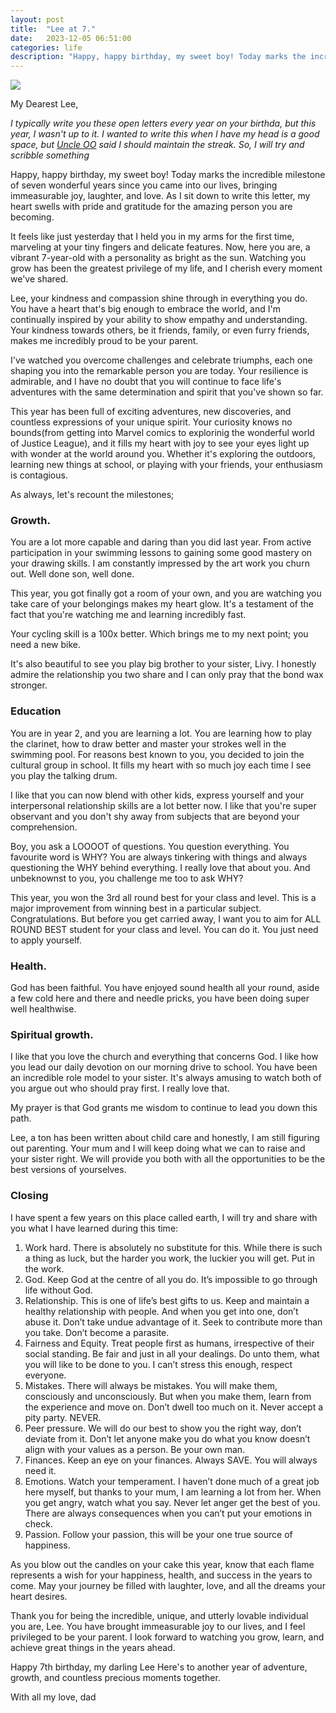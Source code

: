 ```yaml
---
layout: post
title:  "Lee at 7."
date:   2023-12-05 06:51:00
categories: life
description: "Happy, happy birthday, my sweet boy! Today marks the incredible milestone of seven wonderful years since you came into our lives, bringing immeasurable joy, laughter, and love. As I sit down to write this letter, my heart swells with pride and gratitude for the amazing person you are becoming."
---
```


<img src="{{ site.url }}/assets/article_images/lee/lee-7.JPG"/>

My Dearest Lee,

_I typically write you these open letters every year on your birthda, but this year, I wasn't up to it. I wanted to write this when I have my head is a good space, but [Uncle OO](https://twitter.com/oothenigerian) said I should maintain the streak. So, I will try and scribble something_

Happy, happy birthday, my sweet boy! Today marks the incredible milestone of seven wonderful years since you came into our lives, bringing immeasurable joy, laughter, and love. As I sit down to write this letter, my heart swells with pride and gratitude for the amazing person you are becoming.

It feels like just yesterday that I held you in my arms for the first time, marveling at your tiny fingers and delicate features. Now, here you are, a vibrant 7-year-old with a personality as bright as the sun. Watching you grow has been the greatest privilege of my life, and I cherish every moment we've shared.

Lee, your kindness and compassion shine through in everything you do. You have a heart that's big enough to embrace the world, and I'm continually inspired by your ability to show empathy and understanding. Your kindness towards others, be it friends, family, or even furry friends, makes me incredibly proud to be your parent.

I've watched you overcome challenges and celebrate triumphs, each one shaping you into the remarkable person you are today. Your resilience is admirable, and I have no doubt that you will continue to face life's adventures with the same determination and spirit that you've shown so far.

This year has been full of exciting adventures, new discoveries, and countless expressions of your unique spirit. Your curiosity knows no bounds(from getting into Marvel comics to explorinig the wonderful world of Justice League), and it fills my heart with joy to see your eyes light up with wonder at the world around you. Whether it's exploring the outdoors, learning new things at school, or playing with your friends, your enthusiasm is contagious.

As always, let's recount the milestones;


### Growth. 
You are a lot more capable and daring than you did last year. From active participation in your swimming lessons to gaining some good mastery on your drawing skills. I am constantly impressed by the art work you churn out. Well done son, well done.

This year, you got finally got a room of your own, and you are watching you take care of your belongings makes my heart glow. It's a testament of the fact that you're watching me and learning incredibly fast.

Your cycling skill is a 100x better. Which brings me to my next point; you need a new bike.

It's also beautiful to see you play big brother to your sister, Livy. I honestly admire the relationship you two share and I can only pray that the bond wax stronger.

### Education
You are in year 2, and you are learning a lot. You are learning how to play the clarinet, how to draw better and master your strokes well in the swimming pool. For reasons best known to you, you decided to join the cultural group in school. It fills my heart with so much joy each time I see you play the talking drum.

I like that you can now blend with other kids, express yourself and your interpersonal relationship skills are a lot better now. I like that you're super observant and you don't shy away from subjects that are beyond your comprehension.

Boy, you ask a LOOOOT of questions. You question everything. You favourite word is WHY? You are always tinkering with things and always questioning the WHY behind everything. I really love that about you. And unbeknownst to you, you challenge me too to ask WHY?

This year, you won the 3rd all round best for your class and level. This is a major improvement from winning best in a particular subject. Congratulations. But before you get carried away, I want you to aim for ALL ROUND BEST student for your class and level. You can do it. You just need to apply yourself. 

### Health.
God has been faithful. You have enjoyed sound health all your round, aside a few cold here and there and needle pricks, you have been doing super well healthwise.

### Spiritual growth.
I like that you love the church and everything that concerns God. I like how you lead our daily devotion on our morning drive to school. You have been an incredible role model to your sister. It's always amusing to watch both of you argue out who should pray first. I really love that. 

My prayer is that God grants me wisdom to continue to lead you down this path.

Lee, a ton has been written about child care and honestly, I am still figuring out parenting. Your mum and I will keep doing what we can to raise and your sister right. We will provide you both with all the opportunities to be the best versions of yourselves.

### Closing
I have spent a few years on this place called earth, I will try and share with you what I have learned during this time:

1. Work hard. There is absolutely no substitute for this. While there is such a thing as luck, but the harder you work, the luckier you will get. Put in the work.
2. God. Keep God at the centre of all you do. It’s impossible to go through life without God.
3. Relationship. This is one of life’s best gifts to us. Keep and maintain a healthy relationship with people. And when you get into one, don’t abuse it. Don’t take undue advantage of it. Seek to contribute more than you take. Don’t become a parasite.
4. Fairness and Equity. Treat people first as humans, irrespective of their social standing. Be fair and just in all your dealings. Do unto them, what you will like to be done to you. I can’t stress this enough, respect everyone.
5. Mistakes. There will always be mistakes. You will make them, consciously and unconsciously. But when you make them, learn from the experience and move on. Don’t dwell too much on it. Never accept a pity party. NEVER.
6. Peer pressure. We will do our best to show you the right way, don’t deviate from it. Don’t let anyone make you do what you know doesn’t align with your values as a person. Be your own man.
7. Finances. Keep an eye on your finances. Always SAVE. You will always need it.
8. Emotions. Watch your temperament. I haven’t done much of a great job here myself, but thanks to your mum, I am learning a lot from her. When you get angry, watch what you say. Never let anger get the best of you. There are always consequences when you can’t put your emotions in check.
9. Passion. Follow your passion, this will be your one true source of happiness.

As you blow out the candles on your cake this year, know that each flame represents a wish for your happiness, health, and success in the years to come. May your journey be filled with laughter, love, and all the dreams your heart desires.

Thank you for being the incredible, unique, and utterly lovable individual you are, Lee. You have brought immeasurable joy to our lives, and I feel privileged to be your parent. I look forward to watching you grow, learn, and achieve great things in the years ahead.

Happy 7th birthday, my darling Lee Here's to another year of adventure, growth, and countless precious moments together.

With all my love, dad